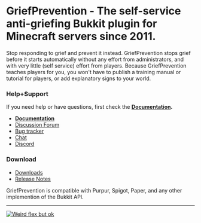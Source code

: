# GriefPrevention - The self-service anti-griefing Bukkit plugin for Minecraft servers since 2011.

Stop responding to grief and prevent it instead. GriefPrevention stops grief 
before it starts automatically without any effort from administrators, 
and with very little (self service) effort from players.
Because GriefPrevention teaches players for you, you won't have to publish a
training manual or tutorial for players, or add explanatory signs to your world.

### Help+Support

If you need help or have questions, first check the **[Documentation](https://docs.griefprevention.com).**

- **[Documentation](https://docs.griefprevention.com)**
- [Discussion Forum](https://github.com/TechFortress/GriefPrevention/discussions)
- [Bug tracker](https://github.com/TechFortress/GriefPrevention/issues)
- [Chat](https://griefprevention.com/chat/)
- [Discord](https://r.griefprevention.com/dumcord)

### Download
- [Downloads](https://dev.bukkit.org/projects/grief-prevention/files)
- [Release Notes](https://github.com/TechFortress/GriefPrevention/releases)

GriefPrevention is compatible with Purpur, Spigot, Paper, and any other implemention of the Bukkit API.

---

[![Weird flex but ok](https://bstats.org/signatures/bukkit/GriefPrevention-legacy.svg)](https://bstats.org/plugin/bukkit/GriefPrevention-legacy)
